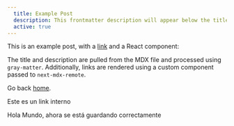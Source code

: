```yaml
---
  title: Example Post
  description: This frontmatter description will appear below the title tesssst
  active: true
---
```

      
This is an example post, with a [link](https://nextjs.org) and a React component:

<TestComponent name="next-mdx-remote" />

The title and description are pulled from the MDX file and processed using `gray-matter`. Additionally, links are rendered using a custom component passed to `next-mdx-remote`.

Go back [home](/).

<Link href='/'>Este es un link interno</Link>

Hola Mundo, ahora se está guardando correctamente